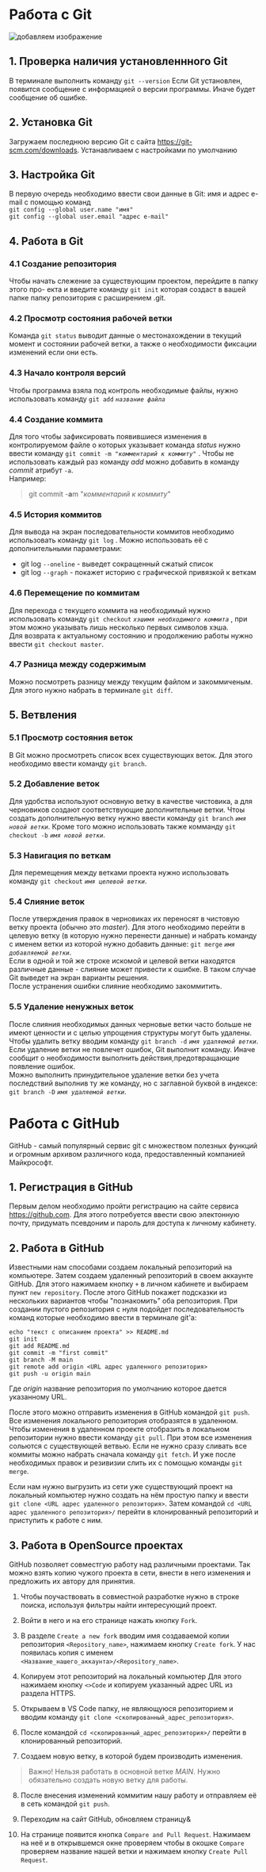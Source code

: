 # Работа с Git

![добавляем изображение](Git-Logo.png)

## 1. Проверка наличия установленнного Git

В терминале выполнить команду
`git --version`
Если Git установлен, появится сообщение с информацией о версии программы. Иначе будет сообщение об ошибке.

## 2. Установка Git

Загружаем последнюю версию Git с сайта <https://git-scm.com/downloads>.
Устанавливаем с настройками по умолчанию

## 3. Настройка Git

В первую очередь необходимо ввести свои данные в Git: имя и адрес e-mail с помощью команд  
`git config --global user.name "имя"`  
`git config --global user.email "адрес e-mail"`

## 4. Работа в Git

### 4.1 Создание репозитория

Чтобы начать слежение за существующим проектом, перейдите в папку этого про-
екта и введите команду
`git init`
которая создаст в вашей папке папку репозитория с расширением .git.

### 4.2 Просмотр состояния рабочей ветки

Команда
`git status`
выводит данные о местонахождении в текущий момент и состоянии рабочей ветки, а также о необходимости фиксации изменений если они есть.

### 4.3 Начало контроля версий

Чтобы программа взяла под контроль необходимые файлы, нужно использовать команду
`git add` *`название файла`*

### 4.4 Создание коммита

Для того чтобы зафиксировать появившиеся изменения в контролируемом файле о которых указывает команда *status* нужно ввести команду
`git commit -m "`*`комментарий к коммиту`*`"`
. Чтобы не использовать каждый раз команду *add* можно добавить в команду *commit* атрибут `-a`.  
Например:
>git commit -**a**m "*комментарий к коммиту*"

### 4.5 История коммитов

Для вывода на экран последовательности коммитов необходимо использовать команду
`git log`
. Можно использовать её с дополнительными параметрами:

* git log `--oneline` - выведет сокращенный сжатый список
* git log `--graph` - покажет историю с графической привязкой к веткам

### 4.6 Перемещение по коммитам

Для перехода с текущего коммита на необходимый нужно использовать команду
`git checkout` *`хэшимя необходимого коммита`*
, при этом можно указывать лишь несколько первых символов хэша.  
Для возврата к актуальному состоянию и продолжению работы нужно ввести
`git checkout master`.

### 4.7 Разница между содержимым

Можно посмотреть разницу между текущим файлом и закоммиченым. Для этого нужно набрать в терминале
`git diff`.

## 5. Ветвления

### 5.1 Просмотр состояния веток

В Git можно просмотреть список всех существующих веток. Для этого необходимо ввести команду `git branch`.

### 5.2 Добавление веток

Для удобства используют основную ветку в качестве чистовика, а для черновиков создают соответствующие дополнительные ветки.
Чтоы создать дополнительную ветку нужно ввести команду `git branch` *`имя новой ветки`*. Кроме того можно использовать также комманду `git checkout -b` *`имя новой ветки`*.

### 5.3 Навигация по веткам

Для перемещения между ветками проекта нужно использовать команду `git checkout` *`имя целевой ветки`*.

### 5.4 Слияние веток

После утверждения правок в черновиках их переносят в чистовую ветку проекта (обычно это *master*).
Для этого необходимо перейти в целевую ветку (в которую нужно перенести данные) и набрать команду с именем ветки из которой нужно добавить данные: `git merge` *`имя добавляемой ветки`*.  
Если в одной и той же строке искомой и целевой ветки находятся различные данные - слияние может привести к ошибке. В таком случае Git выведет на экран варианты решения.  
После устранения ошибки слияние необходимо закоммитить.

### 5.5 Удаление ненужных веток

После слияния необходимых данных черновые ветки часто больше не имеют ценности и с целью упрощения структуры могут быть удалены. Чтобы удалить ветку вводим команду `git branch -d` *`имя удаляемой ветки`*.
Если удаление ветки не повлечет ошибок, Git выполнит команду. Иначе сообщит о необходимости выполнить действия,предотвращающие появление ошибок.  
Можно выполнить принудительное удаление ветки без учета последствий выполнив ту же команду, но с заглавной буквой в индексе: `git branch -D` *`имя удаляемой ветки`*.

# Работа с GitHub

GitHub - самый популярный сервис git с множеством полезных функций и огромным архивом различного кода, предоставленный компанией Майкрософт.

## 1. Регистрация в GitHub

Первым делом необходимо пройти регистрацию на сайте сервиса https://github.com. Для этого потребуется ввести свою электонную почту, придумать псевдоним и пароль для доступа к личному кабинету.

## 2. Работа в GitHub

Известными нам способами создаем локальный репозиторий на компьютере. Затем создаем удаленный репозиторий в своем аккаунте GitHub. Для этого нажимаем кнопку `+` в личном кабинете и выбираем пункт `new repository`. После этого GitHub покажет подсказки из нескольких вариантов чтобы "познакомить" оба репозитория. При создании пустого репозитория с нуля подойдет последовательность команд которые необходимо ввести в терминале git'а:
```
echo "текст с описанием проекта" >> README.md
git init
git add README.md
git commit -m "first commit"
git branch -M main
git remote add origin <URL адрес удаленного репозитория>
git push -u origin main
```
Где *origin* название репозитория по умолчанию которое дается указанному URL.

После этого можно отправить изменения в GitHub командой `git push`.  Все изменения локального репозитория отобразятся в удаленном.  
Чтобы изменения в удаленном проекте отобразить в локальном репозитории нужно ввести команду `git pull`. При этом все изменения сольются с существующей ветвью. Если не нужно сразу сливать все коммиты можно набрать сначала команду `git fetch`. И уже после необходимых правок и резивизии слить их с помощью команды `git merge`.

Если нам нужно выгрузить из сети уже существующий проект на локальный компьютер нужно создать на нём простую папку и ввести `git clone <URL адрес удаленного репозитория>`. Затем командой `cd <URL адрес удаленного репозитория>/` перейти в клонированный репозиторий и приступить к работе с ним.

## 3. Работа в OpenSource проектах

GitHub позволяет совместгую работу над различными проектами. Так можно взять копию чужого проекта в сети, внести в него изменения и предложить их автору для принятия.

1. Чтобы поучаствовать в совместной разработке нужно в строке поиска, используя фильтры найти интересующий проект.

2. Войти в него и на его странице нажать кнопку `Fork`.

3. В разделе `Create a new fork` вводим имя создаваемой копии репозитория `<Repository_name>`, нажимаем кнопку `Create fork`. У нас появилась копия с именем `<Название_нашего_аккаунта>/<Repository_name>`.

4. Копируем этот репозиторий на локальный компьютер Для этого нажимаем кнопку `<>Code` и копируем указанный адрес URL из раздела HTTPS.

5. Открываем в VS Code папку, не являющуюся репозиторием и вводим команду `git clone <скопированный_адрес_репозитория>`.

6. После командой `cd <скопированный_адрес_репозитория>/` перейти в клонированный репозиторий.

7. Создаем новую ветку, в которой будем производить изменения. 

> Важно! Нельзя работать в основной ветке *MAIN*. Нужно обязательно создать новую ветку для работы.

8. После внесения изменений коммитим нашу работу и отправляем её в сеть командой `git push`.

10. Переходим на сайт GitHub, обновляем страницу&

11. На странице появится кнопка `Compare and Pull Request`. Нажимаем на неё и в открывшемся окне проверяем чтобы в окошке `Compare` проверяем название нашей ветки и нажимаем кнопку `Create Pull Request`.